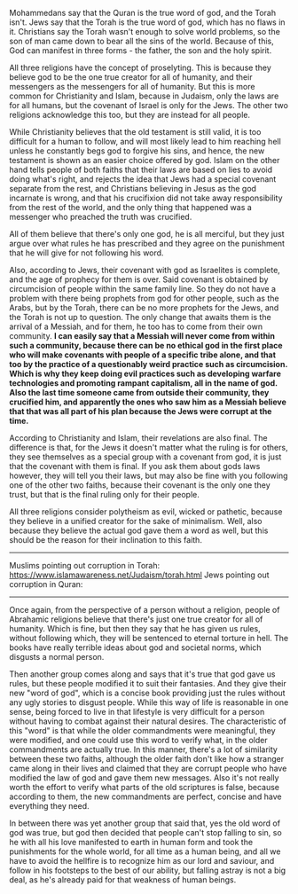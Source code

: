 Mohammedans say that the Quran is the true word of god, and the Torah isn't.
Jews say that the Torah is the true word of god, which has no flaws in it.
Christians say the Torah wasn't enough to solve world problems, so the son of man came down to bear all the sins of the world. Because of this, God can manifest in three forms - the father, the son and the holy spirit.

All three religions have the concept of proselyting. This is because they believe god to be the one true creator for all of humanity, and their messengers as the messengers for all of humanity. But this is more common for Christianity and Islam, because in Judaism, only the laws are for all humans, but the covenant of Israel is only for the Jews. The other two religions acknowledge this too, but they are instead for all people.

While Christianity believes that the old testament is still valid, it is too difficult for a human to follow, and will most likely lead to him reaching hell unless he constantly begs god to forgive his sins, and hence, the new testament is shown as an easier choice offered by god. Islam on the other hand tells people of both faiths that their laws are based on lies to avoid doing what's right, and rejects the idea that Jews had a special covenant separate from the rest, and Christians believing in Jesus as the god incarnate is wrong, and that his crucifixion did not take away responsibility from the rest of the world, and the only thing that happened was a messenger who preached the truth was crucified.

All of them believe that there's only one god, he is all merciful, but they just argue over what rules he has prescribed and they agree on the punishment that he will give for not following his word.

Also, according to Jews, their covenant with god as Israelites is complete, and the age of prophecy for them is over. Said covenant is obtained by circumcision of people within the same family line. So they do not have a problem with there being prophets from god for other people, such as the Arabs, but by the Torah, there can be no more prophets for the Jews, and the Torah is not up to question. The only change that awaits them is the arrival of a Messiah, and for them, he too has to come from their own community. **I can easily say that a Messiah will never come from within such a community, because there can be no ethical god in the first place who will make covenants with people of a specific tribe alone, and that too by the practice of a questionably weird practice such as circumcision. Which is why they keep doing evil practices such as developing warfare technologies and promoting rampant capitalism, all in the name of god. Also the last time someone came from outside their community, they crucified him, and apparently the ones who saw him as a Messiah believe that that was all part of his plan because the Jews were corrupt at the time.**

According to Christianity and Islam, their revelations are also final. The difference is that, for the Jews it doesn't matter what the ruling is for others, they see themselves as a special group with a covenant from god, it is just that the covenant with them is final. If you ask them about gods laws however, they will tell you their laws, but may also be fine with you following one of the other two faiths, because their covenant is the only one they trust, but that is the final ruling only for their people.

All three religions consider polytheism as evil, wicked or pathetic, because they believe in a unified creator for the sake of minimalism. Well, also because they believe the actual god gave them a word as well, but this should be the reason for their inclination to this faith.

---
Muslims pointing out corruption in Torah: https://www.islamawareness.net/Judaism/torah.html
Jews pointing out corruption in Quran: 

---

Once again, from the perspective of a person without a religion, people of Abrahamic religions believe that there's just one true creator for all of humanity. Which is fine, but then they say that he has given us rules, without following which, they will be sentenced to eternal torture in hell. The books have really terrible ideas about god and societal norms, which disgusts a normal person.

Then another group comes along and says that it's true that god gave us rules, but these people modified it to suit their fantasies. And they give their new "word of god", which is a concise book providing just the rules without any ugly stories to disgust people. While this way of life is reasonable in one sense, being forced to live in that lifestyle is very difficult for a person without having to combat against their natural desires. The characteristic of this "word" is that while the older commandments were meaningful, they were modified, and one could use this word to verify what, in the older commandments are actually true. In this manner, there's a lot of similarity between these two faiths, although the older faith don't like how a stranger came along in their lives and claimed that they are corrupt people who have modified the law of god and gave them new messages. Also it's not really worth the effort to verify what parts of the old scriptures is false, because according to them, the new commandments are perfect, concise and have everything they need.

In between there was yet another group that said that, yes the old word of god was true, but god then decided that people can't stop falling to sin, so he with all his love manifested to earth in human form and took the punishments for the whole world, for all time as a human being, and all we have to avoid the hellfire is to recognize him as our lord and saviour, and follow in his footsteps to the best of our ability, but falling astray is not a big deal, as he's already paid for that weakness of human beings.